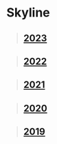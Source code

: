 # Skyline

> ## [2023](./STL/G1Joshi-2023-github-skyline.stl)

> ## [2022](./STL/G1Joshi-2022-github-skyline.stl)

> ## [2021](./STL/G1Joshi-2021-github-skyline.stl)

> ## [2020](./STL/G1Joshi-2020-github-skyline.stl)

> ## [2019](./STL/G1Joshi-2019-github-skyline.stl)
